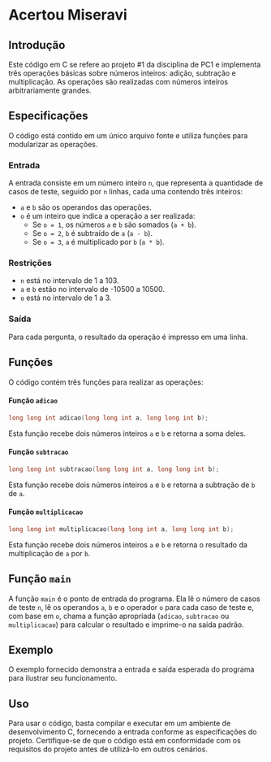 # Acertou Miseravi

## Introdução
Este código em C se refere ao projeto #1 da disciplina de PC1 e implementa três operações básicas sobre números inteiros: adição, subtração e multiplicação. As operações são realizadas com números inteiros arbitrariamente grandes.

## Especificações
O código está contido em um único arquivo fonte e utiliza funções para modularizar as operações.

### Entrada
A entrada consiste em um número inteiro `n`, que representa a quantidade de casos de teste, seguido por `n` linhas, cada uma contendo três inteiros:
- `a` e `b` são os operandos das operações.
- `o` é um inteiro que indica a operação a ser realizada:
  - Se `o = 1`, os números `a` e `b` são somados (`a + b`).
  - Se `o = 2`, `b` é subtraído de `a` (`a - b`).
  - Se `o = 3`, `a` é multiplicado por `b` (`a * b`).

### Restrições
- `n` está no intervalo de 1 a 103.
- `a` e `b` estão no intervalo de -10500 a 10500.
- `o` está no intervalo de 1 a 3.

### Saída
Para cada pergunta, o resultado da operação é impresso em uma linha.

## Funções
O código contém três funções para realizar as operações:

#### Função `adicao`
```c
long long int adicao(long long int a, long long int b);
```
Esta função recebe dois números inteiros `a` e `b` e retorna a soma deles.

#### Função `subtracao`
```c
long long int subtracao(long long int a, long long int b);
```
Esta função recebe dois números inteiros `a` e `b` e retorna a subtração de `b` de `a`.

#### Função `multiplicacao`
```c
long long int multiplicacao(long long int a, long long int b);
```
Esta função recebe dois números inteiros `a` e `b` e retorna o resultado da multiplicação de `a` por `b`.

## Função `main`
A função `main` é o ponto de entrada do programa. Ela lê o número de casos de teste `n`, lê os operandos `a`, `b` e o operador `o` para cada caso de teste e, com base em `o`, chama a função apropriada (`adicao`, `subtracao` ou `multiplicacao`) para calcular o resultado e imprime-o na saída padrão.

## Exemplo
O exemplo fornecido demonstra a entrada e saída esperada do programa para ilustrar seu funcionamento.

## Uso
Para usar o código, basta compilar e executar em um ambiente de desenvolvimento C, fornecendo a entrada conforme as especificações do projeto. Certifique-se de que o código está em conformidade com os requisitos do projeto antes de utilizá-lo em outros cenários.
